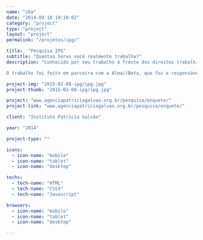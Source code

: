 ```yaml
---
name: "cba"
date: "2014-09-18 19:10:02"
category: "project"
type: "project"
layout: "project"
permalink: "/projetos/ipg/"

title:  "Pesquisa IPG"
subtitle: "Quantas horas você realmente trabalha?"
description: "Conhecido por seu trabalho à frente dos direitos trabalhistas da mulher, em 2013 o Instituto Patrícia Galvão fez uma abrangente pesquisa sobre trabalho remunerado e trabalho doméstico no Brasil. Com os dados obtidos, em 2014 a 42i desenvolveu dois projetos para divulgar essa pesquisa: o site de divulgação da pesquisa propriamente dita e uma enquete para divulgar a mesma. Item primordial do projeto como um todo, a enquete na verdade é uma calculadora de horas (remuneradas e não remuneradas) trabalhadas por cada integrante do lar do usuário. Com base nas informações dadas, é calculada uma distribuição de horas e também é dado um resultado, sendo normalmente uma mulher a pessoa mais sobrecarregada da casa.

O trabalho foi feito em parceira com a Alma//Beta, que foi a responsável pela idealização do trabalho desde a adequação do conteúdo para a divulgação online até os textos da enquete. Sendo uma grande oportunidade de contribuir para algo maior usando sua área de especialização, foi um projeto interessante principalmente nos campos técnicos, pois deu a chance à 42i de trabalhar com visualização de dados e um tipo de interação diferente do que é feito no cotidiano da agência."

project-img: "2015-02-08-ipg/ipg.jpg"
project-thumb: "2015-02-08-ipg/ipg.jpg"

project: "www.agenciapatriciagalvao.org.br/pesquisa/enquete/"
project-link: "www.agenciapatriciagalvao.org.br/pesquisa/enquete/"

client: "Instituto Patrícia Galvão"

year: "2014"

project-type: ""

icons:
  - icon-name: "mobile"
  - icon-name: "tablet"
  - icon-name: "desktop"

techs:
  - tech-name: "HTML"
  - tech-name: "CSS3"
  - tech-name: "Javascript"

browsers:
  - icon-name: "mobile"
  - icon-name: "tablet"
  - icon-name: "desktop"

---
```

